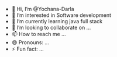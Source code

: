 - 👋 Hi, I’m @Yochana-Darla
- 👀 I’m interested in Software development
- 🌱 I’m currently learning java full stack
- 💞️ I’m looking to collaborate on ...
- 📫 How to reach me ...
- 😄 Pronouns: ...
- ⚡ Fun fact: ...

<!---
Yochana-Darla/Yochana-Darla is a ✨ special ✨ repository because its `README.md` (this file) appears on your GitHub profile.
You can click the Preview link to take a look at your changes.
--->
